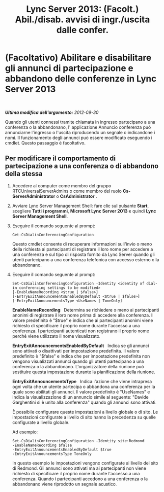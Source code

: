 ﻿---
title: "Lync Server 2013: (Facolt.) Abil./disab. avvisi di ingr./uscita dalle confer."
TOCTitle: (Facoltativo) Abilitare e disabilitare gli annunci di partecipazione e abbandono delle conferenze
ms:assetid: c9529568-e66c-48d8-aef2-9072f9c336ff
ms:mtpsurl: https://technet.microsoft.com/it-it/library/Gg398834(v=OCS.15)
ms:contentKeyID: 49301972
ms.date: 08/24/2015
mtps_version: v=OCS.15
ms.translationtype: HT
---

# (Facoltativo) Abilitare e disabilitare gli annunci di partecipazione e abbandono delle conferenze in Lync Server 2013

 

_**Ultima modifica dell'argomento:** 2012-09-30_

Quando gli utenti connessi tramite chiamata in ingresso partecipano a una conferenza o la abbandonano, l' applicazione Annuncio conferenza può annunciarne l'ingresso o l'uscita riproducendo un segnale o indicandone i nomi. Il funzionamento degli annunci può essere modificato eseguendo i cmdlet. Questo passaggio è facoltativo.

## Per modificare il comportamento di partecipazione a una conferenza o di abbandono della stessa

1.  Accedere al computer come membro del gruppo RTCUniversalServerAdmins o come membro del ruolo **Cs-ServerAdministrator** o **CsAdministrator** .

2.  Avviare Lync Server Management Shell: fare clic sul pulsante **Start**, scegliere **Tutti i programmi**, **Microsoft Lync Server 2013** e quindi **Lync Server Management Shell**.

3.  Eseguire il comando seguente al prompt:
    
        Get-CsDialinConferencingConfiguration
    
    Questo cmdlet consente di recuperare informazioni sull'invio o meno della richiesta ai partecipanti di registrare il loro nome per accedere a una conferenza e sul tipo di risposta fornito da Lync Server quando gli utenti partecipano a una conferenza telefonica con accesso esterno o la abbandonano.

4.  Eseguire il comando seguente al prompt:
    
        Set-CsDialinConferencingConfiguration -Identity <identity of dial-in conferencing settings to be modified>
        [-EnableNameRecording <$true | $false>]
        [-EntryExitAnnouncementsEnabledByDefault <$true | $false>]
        [-EntryExitAnnouncementsType <UseNames | ToneOnly]
    
    **EnableNameRecording**   Determina se richiedere o meno ai partecipanti anonimi di registrare il loro nome prima di accedere alla conferenza. Il valore predefinito è "$true" e indica che ai partecipanti anonimi viene richiesto di specificare il proprio nome durante l'accesso a una conferenza. I partecipanti autenticati non registrano il proprio nome perché viene utilizzato il nome visualizzato.
    
    **EntryExitAnnouncementsEnabledByDefault**   Indica se gli annunci sono attivati o disattivati per impostazione predefinita. Il valore predefinito è "$false" e indica che per impostazione predefinita non vengono visualizzati annunci quando gli utenti partecipano a una conferenza o la abbandonano. L'organizzatore della riunione può sostituire questa impostazione durante la pianificazione della riunione.
    
    **EntryExitAnnouncementsType**   Indica l'azione che viene intrapresa ogni volta che un utente partecipa o abbandona una conferenza per la quale sono abilitati gli annunci. Il valore predefinito è "UseNames" e indica la visualizzazione di un annuncio simile al seguente: "Davide Garghentini si è unito alla conferenza" quando gli annunci sono attivati.
    
    È possibile configurare queste impostazioni a livello globale o di sito. Le impostazioni configurate a livello di sito hanno la precedenza su quelle configurate a livello globale.
    
    Ad esempio:
    
        Set-CsDialinConferencingConfiguration -Identity site:Redmond
        -EnableNameRecording $false
        -EntryExitAnnouncementsEnabledByDefault $true
        -EntryExitAnnouncementsType ToneOnly
    
    In questo esempio le impostazioni vengono configurate al livello del sito di Redmond. Gli annunci sono attivati ma ai partecipanti non viene richiesto di specificare il proprio nome durante l'accesso a una conferenza. Quando i partecipanti accedono a una conferenza o la abbandonano viene riprodotto un segnale acustico.

